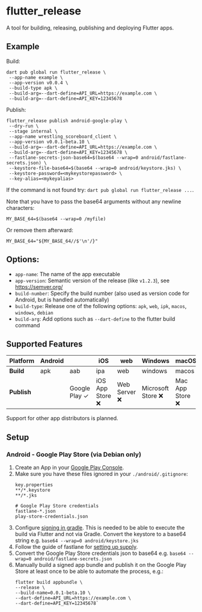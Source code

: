 # flutter_release

A tool for building, releasing, publishing and deploying Flutter apps.

## Example

Build:

```shell
dart pub global run flutter_release \
 --app-name example \
 --app-version v0.0.4 \
 --build-type apk \
 --build-arg=--dart-define=API_URL=https://example.com \
 --build-arg=--dart-define=API_KEY=12345678
```

Publish:

```shell
flutter_release publish android-google-play \
 --dry-run \
 --stage internal \
 --app-name wrestling_scoreboard_client \
 --app-version v0.0.1-beta.10 \
 --build-arg=--dart-define=API_URL=https://example.com \
 --build-arg=--dart-define=API_KEY=12345678 \
 --fastlane-secrets-json-base64=$(base64 --wrap=0 android/fastlane-secrets.json) \
 --keystore-file-base64=$(base64 --wrap=0 android/keystore.jks) \
 --keystore-password=<mykeystorepassword> \
 --key-alias=<mykeyalias>
```

If the command is not found try: `dart pub global run flutter_release ...`.

Note that you have to pass the base64 arguments without any newline characters:
```shell
MY_BASE_64=$(base64 --wrap=0 /myfile)
```

Or remove them afterward:
```shell
MY_BASE_64="${MY_BASE_64//$'\n'/}"
```

## Options:

- `app-name`: The name of the app executable
- `app-version`: Semantic version of the release (like `v1.2.3`), see https://semver.org/
- `build-number`: Specify the build number (also used as version code for Android, but is handled automatically)
- `build-type`: Release one of the following options: `apk`, `web`, `ipk`, `macos`, `windows`, `debian`
- `build-arg`: Add options such as `--dart-define` to the flutter build command

## Supported Features

| Platform    | Android |               | iOS             | web          | Windows           | macOS           | Linux  |          |
|-------------|---------|---------------|-----------------|--------------|-------------------|-----------------|--------|----------|
| **Build**   | apk     | aab           | ipa             | web          | windows           | macos           | linux  | debian   |
| **Publish** |         | Google Play ✓ | iOS App Store ❌ | Web Server ❌ | Microsoft Store ❌ | Mac App Store ❌ | Snap ❌ | Ubuntu ❌ |

Support for other app distributors is planned.

## Setup

### Android - Google Play Store (via Debian only)

1. Create an App in your [Google Play Console](https://play.google.com/console).
2. Make sure you have these files ignored in your `./android/.gitignore`:
   ```
   key.properties
   **/*.keystore
   **/*.jks

   # Google Play Store credentials
   fastlane-*.json
   play-store-credentials.json
   ```
3. Configure [signing in gradle](https://docs.flutter.dev/deployment/android#configure-signing-in-gradle).
   This is needed to be able to execute the build via Flutter and not via Gradle.
   Convert the keystore to a base64 string e.g. `base64 --wrap=0 android/keystore.jks`
4. Follow the guide of fastlane for [setting up supply](https://docs.fastlane.tools/getting-started/android/setup/#setting-up-supply).
5. Convert the Google Play Store credentials json to base64 e.g. `base64 --wrap=0 android/fastlane-secrets.json`
6. Manually build a signed app bundle and publish it on the Google Play Store at least once to be able to automate the process, e.g.:
   ```
   flutter build appbundle \
   --release \
   --build-name=0.0.1-beta.10 \
   --dart-define=API_URL=https://example.com \
   --dart-define=API_KEY=12345678`
   ```

